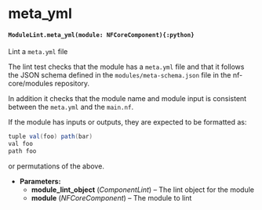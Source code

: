 # meta\_yml

#### `ModuleLint.meta_yml(module: NFCoreComponent){:python}`

Lint a `meta.yml` file

The lint test checks that the module has
a `meta.yml` file and that it follows the
JSON schema defined in the `modules/meta-schema.json`
file in the nf-core/modules repository.

In addition it checks that the module name
and module input is consistent between the
`meta.yml` and the `main.nf`.

If the module has inputs or outputs, they are expected to be
formatted as:

```groovy
tuple val(foo) path(bar)
val foo
path foo
```

or permutations of the above.

* **Parameters:**
  * **module\_lint\_object** (*ComponentLint*) – The lint object for the module
  * **module** (*NFCoreComponent*) – The module to lint
